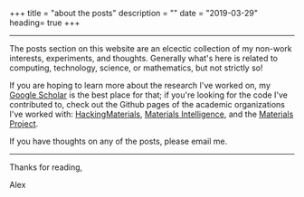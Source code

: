 +++
title = "about the posts"
description = ""
date = "2019-03-29"
heading= true
+++

---

The posts section on this website are an elcectic collection of my non-work interests, experiments, and thoughts. Generally what's here is related to computing, technology, science, or mathematics, but not strictly so! 

If you are hoping to learn more about the research I've worked on, my [Google Scholar](https://scholar.google.com/citations?user=SqGIG_wAAAAJ&hl=en) is the best place for that; if you're looking for the code I've contributed to, check out the Github pages of the academic organizations I've worked with: [HackingMaterials](https://github.com/hackingmaterials), [Materials Intelligence](https://github.com/materialsintelligence), and the [Materials Project](https://github.com/materialsproject). 


If you have thoughts on any of the posts, please email me. 


---

Thanks for reading,

Alex
